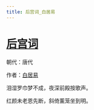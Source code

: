 ```yaml
---
title: 后宫词_白居易
---
```


# [后宫词](http://so.gushiwen.org/view_22409.aspx)

朝代：唐代

作者：[白居易](http://so.gushiwen.org/author_665.aspx)

泪湿罗巾梦不成，夜深前殿按歌声。 

红颜未老恩先断，斜倚薰笼坐到明。